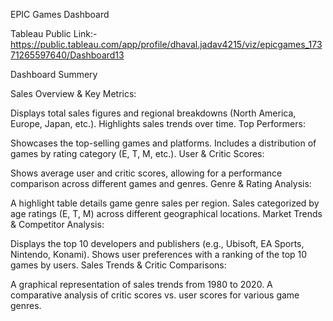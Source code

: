 EPIC Games Dashboard

Tableau Public Link:- https://public.tableau.com/app/profile/dhaval.jadav4215/viz/epicgames_17371265597640/Dashboard13

Dashboard Summery

Sales Overview & Key Metrics:

Displays total sales figures and regional breakdowns (North America, Europe, Japan, etc.).
Highlights sales trends over time.
Top Performers:

Showcases the top-selling games and platforms.
Includes a distribution of games by rating category (E, T, M, etc.).
User & Critic Scores:

Shows average user and critic scores, allowing for a performance comparison across different games and genres.
Genre & Rating Analysis:

A highlight table details game genre sales per region.
Sales categorized by age ratings (E, T, M) across different geographical locations.
Market Trends & Competitor Analysis:

Displays the top 10 developers and publishers (e.g., Ubisoft, EA Sports, Nintendo, Konami).
Shows user preferences with a ranking of the top 10 games by users.
Sales Trends & Critic Comparisons:

A graphical representation of sales trends from 1980 to 2020.
A comparative analysis of critic scores vs. user scores for various game genres.
 
